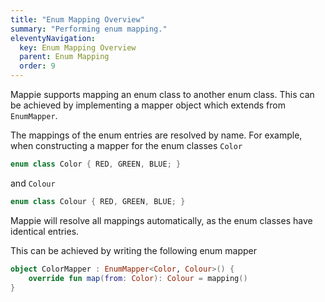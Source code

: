```yaml
---
title: "Enum Mapping Overview"
summary: "Performing enum mapping."
eleventyNavigation:
  key: Enum Mapping Overview
  parent: Enum Mapping
  order: 9
---
```


Mappie supports mapping an enum class to another enum class. This can be achieved by implementing a mapper object which
extends from `EnumMapper`.

The mappings of the enum entries are resolved by name. For example, when constructing a mapper for the enum 
classes `Color`
```kotlin
enum class Color { RED, GREEN, BLUE; }
```
and `Colour`
```kotlin
enum class Colour { RED, GREEN, BLUE; }
```
Mappie will resolve all mappings automatically, as the enum classes have identical entries. 

This can be achieved by writing the following enum mapper
```kotlin
object ColorMapper : EnumMapper<Color, Colour>() {
    override fun map(from: Color): Colour = mapping()
}
```